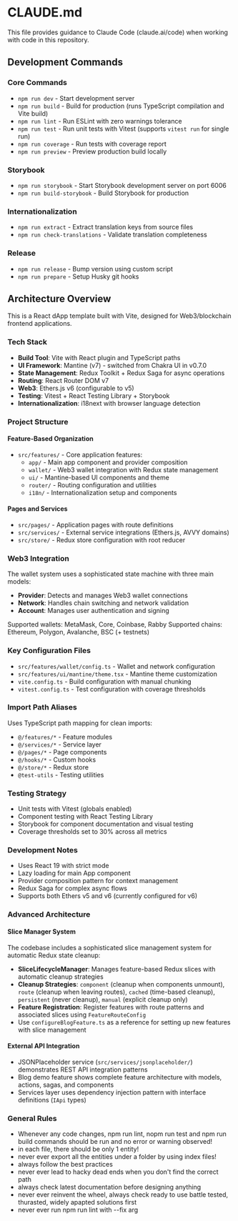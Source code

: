 # CLAUDE.md

This file provides guidance to Claude Code (claude.ai/code) when working with code in this repository.

## Development Commands

### Core Commands

- `npm run dev` - Start development server
- `npm run build` - Build for production (runs TypeScript compilation and Vite build)
- `npm run lint` - Run ESLint with zero warnings tolerance
- `npm run test` - Run unit tests with Vitest (supports `vitest run` for single run)
- `npm run coverage` - Run tests with coverage report
- `npm run preview` - Preview production build locally

### Storybook

- `npm run storybook` - Start Storybook development server on port 6006
- `npm run build-storybook` - Build Storybook for production

### Internationalization

- `npm run extract` - Extract translation keys from source files
- `npm run check-translations` - Validate translation completeness

### Release

- `npm run release` - Bump version using custom script
- `npm run prepare` - Setup Husky git hooks

## Architecture Overview

This is a React dApp template built with Vite, designed for Web3/blockchain frontend applications.

### Tech Stack

- **Build Tool**: Vite with React plugin and TypeScript paths
- **UI Framework**: Mantine (v7) - switched from Chakra UI in v0.7.0
- **State Management**: Redux Toolkit + Redux Saga for async operations
- **Routing**: React Router DOM v7
- **Web3**: Ethers.js v6 (configurable to v5)
- **Testing**: Vitest + React Testing Library + Storybook
- **Internationalization**: i18next with browser language detection

### Project Structure

#### Feature-Based Organization

- `src/features/` - Core application features:
  - `app/` - Main app component and provider composition
  - `wallet/` - Web3 wallet integration with Redux state management
  - `ui/` - Mantine-based UI components and theme
  - `router/` - Routing configuration and utilities
  - `i18n/` - Internationalization setup and components

#### Pages and Services

- `src/pages/` - Application pages with route definitions
- `src/services/` - External service integrations (Ethers.js, AVVY domains)
- `src/store/` - Redux store configuration with root reducer

### Web3 Integration

The wallet system uses a sophisticated state machine with three main models:

- **Provider**: Detects and manages Web3 wallet connections
- **Network**: Handles chain switching and network validation
- **Account**: Manages user authentication and signing

Supported wallets: MetaMask, Core, Coinbase, Rabby
Supported chains: Ethereum, Polygon, Avalanche, BSC (+ testnets)

### Key Configuration Files

- `src/features/wallet/config.ts` - Wallet and network configuration
- `src/features/ui/mantine/theme.tsx` - Mantine theme customization
- `vite.config.ts` - Build configuration with manual chunking
- `vitest.config.ts` - Test configuration with coverage thresholds

### Import Path Aliases

Uses TypeScript path mapping for clean imports:

- `@/features/*` - Feature modules
- `@/services/*` - Service layer
- `@/pages/*` - Page components
- `@/hooks/*` - Custom hooks
- `@/store/*` - Redux store
- `@test-utils` - Testing utilities

### Testing Strategy

- Unit tests with Vitest (globals enabled)
- Component testing with React Testing Library
- Storybook for component documentation and visual testing
- Coverage thresholds set to 30% across all metrics

### Development Notes

- Uses React 19 with strict mode
- Lazy loading for main App component
- Provider composition pattern for context management
- Redux Saga for complex async flows
- Supports both Ethers v5 and v6 (currently configured for v6)

### Advanced Architecture

#### Slice Manager System

The codebase includes a sophisticated slice management system for automatic Redux state cleanup:

- **SliceLifecycleManager**: Manages feature-based Redux slices with automatic cleanup strategies
- **Cleanup Strategies**: `component` (cleanup when components unmount), `route` (cleanup when leaving routes), `cached` (time-based cleanup), `persistent` (never cleanup), `manual` (explicit cleanup only)
- **Feature Registration**: Register features with route patterns and associated slices using `FeatureRouteConfig`
- Use `configureBlogFeature.ts` as a reference for setting up new features with slice management

#### External API Integration

- JSONPlaceholder service (`src/services/jsonplaceholder/`) demonstrates REST API integration patterns
- Blog demo feature shows complete feature architecture with models, actions, sagas, and components
- Services layer uses dependency injection pattern with interface definitions (`IApi` types)

### General Rules

- Whenever any code changes, npm run lint, nopm run test and npm run build commands should be run and no error or warning observed!
- in each file, there should be only 1 entity!
- never ever export all the entities under a folder by using index files!
- always follow the best practices
- never ever lead to hacky dead ends when you don't find the correct path
- always check latest documentation before designing anything
- never ever reinvent the wheel, always check ready to use battle tested, thurasted, widely apapted solutions first
- never ever run npm run lint with --fix arg
